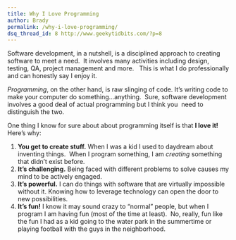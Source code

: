 ```yaml
---
title: Why I Love Programming
author: Brady
permalink: /why-i-love-programming/
dsq_thread_id: 8 http://www.geekytidbits.com/?p=8
---
```

Software development, in a nutshell, is a disciplined approach to creating software to meet a need.  It involves many activities including design, testing, QA, project management and more.   This is what I do professionally and can honestly say I enjoy it.

*Programming*, on the other hand, is raw slinging of code. It&#8217;s writing code to make your computer do something&#8230;anything.  Sure, software development involves a good deal of actual programming but I think you  need to distinguish the two.

One thing I know for sure about about programming itself is that **I love it!** Here&#8217;s why:

  1. **You get to create stuff.** When I was a kid I used to daydream about inventing things.  When I program something, I am *creating* something that didn&#8217;t exist before.
  2. **It&#8217;s challenging.** Being faced with different problems to solve causes my mind to be actively engaged.
  3. **It&#8217;s powerful.** I can do things with software that are virtually impossible without it. Knowing how to leverage technology can open the door to new possibilities.
  4. **It&#8217;s fun!** I know it may sound crazy to &#8220;normal&#8221; people, but when I program I am having fun (most of the time at least).  No, really, fun like the fun I had as a kid going to the water park in the summertime or playing football with the guys in the neighborhood.
